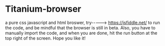 # Titanium-browser
a pure css javascript and html broswer, try-----> https://jsfiddle.net/ to run the code, and be mindful that the browser is still in beta. Also, you have to manually import the code, and when you are done, hit the run button at the top right of the screen. Hope you like it!
